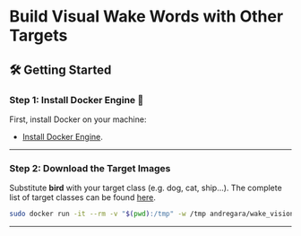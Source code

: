 
# Build Visual Wake Words with Other Targets


## 🛠️ **Getting Started**

### Step 1: Install Docker Engine 🐋

First, install Docker on your machine:
- [Install Docker Engine](https://docs.docker.com/engine/install/).

---

### Step 2: Download the Target Images

Substitute **bird** with your target class (e.g. dog, cat, ship...). The complete list of target classes can be found [here](https://cocodataset.org/#explore).

```bash
sudo docker run -it --rm -v "$(pwd):/tmp" -w /tmp andregara/wake_vision:download python build_vww_with_arbitrary_class.py bird
```
---
